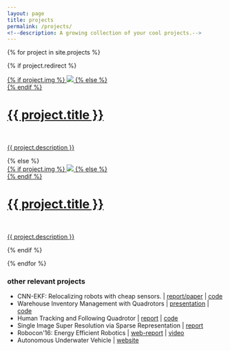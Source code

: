 ```yaml
---
layout: page
title: projects
permalink: /projects/
<!--description: A growing collection of your cool projects.-->
---
```


{% for project in site.projects %}

{% if project.redirect %}
<div class="project">
    <div class="thumbnail">
        <a href="{{ project.redirect }}" target="_blank">
        {% if project.img %}
        <img class="thumbnail" src="{{ project.img | prepend: site.baseurl | prepend: site.url }}"/>
        {% else %}
        <div class="thumbnail blankbox"></div>
        {% endif %}    
        <span>
            <h1>{{ project.title }}</h1>
            <br/>
            <p>{{ project.description }}</p>
        </span>
        </a>
    </div>
</div>
{% else %}

<div class="project ">
    <div class="thumbnail">
        <a href="{{ project.url | prepend: site.baseurl | prepend: site.url }}">
        {% if project.img %}
        <img class="thumbnail" src="{{ project.img | prepend: site.baseurl | prepend: site.url }}"/>
        {% else %}
        <div class="thumbnail blankbox"></div>
        {% endif %}    
        <span>
            <h1>{{ project.title }}</h1>
            <br/>
            <p>{{ project.description }}</p>
        </span>
        </a>
    </div>
</div>

{% endif %}

{% endfor %}

### other relevant projects

* CNN-EKF: Relocalizing robots with cheap sensors. \| [report/paper]() \| [code]()
* Warehouse Inventory Management with Quadrotors \| [presentation](/assets/docs/wic.pdf) \| [code](https://github.com/harshsinh/warehouse-quad)
* Human Tracking and Following Quadrotor \| [report](/assets/docs/ae640a-report.pdf) \| [code](https://github.com/harshsinh/follow-quad)
* Single Image Super Resolution via Sparse Representation \| [report](/assets/docs/ee698k-report.pdf)
* Robocon'16: Energy Efficient Robotics \| [web-report](http://students.iitk.ac.in/robocon/docs/doku.php) \| [video](https://www.youtube.com/watch?v=P7Sl_VPG4Xw&t=1s)
* Autonomous Underwater Vehicle \| [website](www.auviitk.com)
